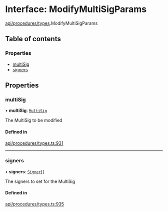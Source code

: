 # Interface: ModifyMultiSigParams

[api/procedures/types](../wiki/api.procedures.types).ModifyMultiSigParams

## Table of contents

### Properties

- [multiSig](../wiki/api.procedures.types.ModifyMultiSigParams#multisig)
- [signers](../wiki/api.procedures.types.ModifyMultiSigParams#signers)

## Properties

### multiSig

• **multiSig**: [`MultiSig`](../wiki/api.entities.MultiSig.MultiSig)

The MultiSig to be modified

#### Defined in

[api/procedures/types.ts:931](https://github.com/PolymeshAssociation/polymesh-sdk/blob/339b7503/src/api/procedures/types.ts#L931)

___

### signers

• **signers**: [`Signer`](../wiki/types#signer)[]

The signers to set for the MultiSig

#### Defined in

[api/procedures/types.ts:935](https://github.com/PolymeshAssociation/polymesh-sdk/blob/339b7503/src/api/procedures/types.ts#L935)
